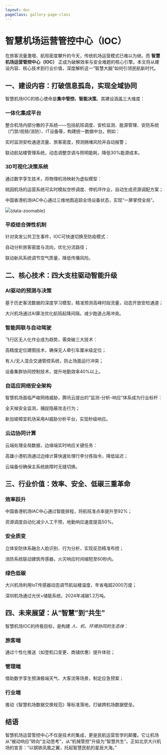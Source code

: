 ```yaml
---
layout: doc
pageClass: gallery-page-class
---
```


# 智慧机场运营管控中心（IOC） #

在旅客流量激增、航班密度攀升的今天，传统机场运营模式已难以为继。而 **智慧机场运营管控中心（IOC）** 正成为破解效率与安全难题的核心引擎。本文将从建设内容、核心技术到行业价值，深度解析这一“智慧大脑”如何引领民航新时代。

## 一、建设内容：打破信息孤岛，实现全域协同 ##

智慧机场IOC的核心使命是**集中管控、智能决策**。其建设涵盖三大维度：

### 一体化集成平台 ###

整合机场内部分散的子系统——包括航班调度、安检监测、能源管理、安防系统（门禁/视频/消防）、IT设备等，构建统一数据中台。例如：

实时监测安检通道流量、旅客密度，预测拥堵风险并自动报警；

联动航站楼管理系统，动态调整空调与照明能耗，降低30%能源成本。

### 3D可视化决策系统 ###

通过数字孪生技术，将物理机场映射为虚拟模型：

桃园机场的运营系统可实时模拟空桥调度、停机坪作业，自动生成资源调配方案；

中国香港机场IAC中心通过三维地图追踪全场设备状态，实现“一屏掌控全局”。

![](/images/digital_airport.png){data-zoomable}

### 平疫结合弹性机制 ###

针对突发公共卫生事件，IOC可快速切换至防疫模式：

自动分析旅客密度与流向，优化分流路径；

联动新风系统调节空气质量，降低传播风险。

## 二、核心技术：四大支柱驱动智能升级 ##

### AI驱动的预测与决策 ###

基于历史客流数据的深度学习模型，精准预测高峰时段流量，动态开放安检通道；

大兴机场通过AI算法优化航班起降间隔，减少跑道占用冲突。

### 智能网联与自动驾驶 ###

飞行区无人化作业成为趋势，需突破三大技术：

高精度定位建图技术，确保无人牵引车厘米级定位；

有人/无人混合交通管控系统，防止场面运行冲突；

设备集群协同控制技术，提升地勤效率40%以上。

### 自适应网络安全架构 ###

智慧机场面临严峻网络威胁，腾讯云提出的“监测-分析-响应”体系成为行业标杆：

全天候安全监测，捕捉隐蔽攻击行为；

新加坡樟宜机场采用AI威胁分析平台，实现秒级响应。

### 云边协同计算 ###

云端处理全局数据，边缘端实时响应关键任务：

高雄小港机场通过边缘计算快速处理行李分拣指令，降低延迟；

云端备份确保主系统故障时无缝切换。

## 三、行业价值：效率、安全、低碳三重革命 ##

### 效率跃升 ###

中国香港机场IAC中心通过智能排程，将航班准点率提升至92%；

资源调度自动化减少人工干预，地勤响应速度提高50%。

### 安全质变 ###

立体安防体系融合人脸识别、行为分析，实现反恐精准布控；

消防系统联动建筑传感器，火灾响应时间缩短至60秒内。

### 绿色低碳 ###

大兴机场利用IoT传感器动态调节航站楼温度，年省电超2000万度；

深圳机场通过光伏+储能系统，2024年减碳1.2万吨。

## 四、未来展望：从“智慧”到“共生” ##

智慧机场IOC的终极目标，是构建 *人、机、环境协同的生态体*：

### 旅客端 ###

通过个性化推送（如登机口变更、商铺优惠）提升体验；

### 管理端 ###

借助数字孪生预演极端天气、大客流等场景，制定应急预案；

### 行业端 ###

推动《智慧机场数据交换规范》等标准落地，打破跨机场数据壁垒。

## 结语 ##

智慧机场运营管控中心不仅是技术的集成，更是民航运营哲学的颠覆。它让机场从“被动响应”转向“主动思考”，从“机械管控”升级为“智慧共生”。正如北京大兴机场的宣言：“以钢铁凤凰之翼，托起智慧民航的星辰大海。”
